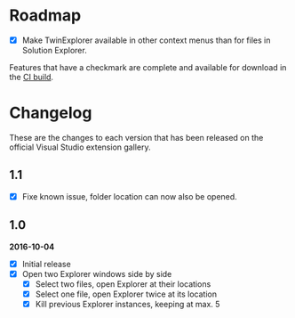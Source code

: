 # Roadmap

- [x] Make TwinExplorer available in other context menus than for files in Solution Explorer.

Features that have a checkmark are complete and available for
download in the
[CI build](http://vsixgallery.com/extension/7e7f1316-08bb-4871-851a-4fd82d9d4d32/).

# Changelog

These are the changes to each version that has been released
on the official Visual Studio extension gallery.

## 1.1

- [x] Fixe known issue, folder location can now also be opened.

## 1.0

**2016-10-04**

- [x] Initial release
- [x] Open two Explorer windows side by side
  - [x] Select two files, open Explorer at their locations
  - [x] Select one file, open Explorer twice at its location
  - [x] Kill previous Explorer instances, keeping at max. 5
